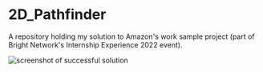 # 2D_Pathfinder
A repository holding my solution to Amazon's work sample project (part of Bright Network's Internship Experience 2022 event). 

![screenshot of successful solution](https://github.com/mansatCode/2D_Pathfinder/blob/master/resources/Successful%20run.png?raw=true)
